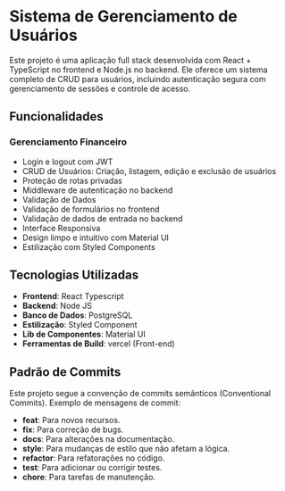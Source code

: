 # Sistema de Gerenciamento de Usuários

Este projeto é uma aplicação full stack desenvolvida com React + TypeScript no frontend e Node.js no backend. Ele oferece um sistema completo de CRUD para usuários, incluindo autenticação segura com gerenciamento de sessões e controle de acesso.

## Funcionalidades

### Gerenciamento Financeiro
- Login e logout com JWT
- CRUD de Usuários: Criação, listagem, edição e exclusão de usuários
- Proteção de rotas privadas
- Middleware de autenticação no backend
- Validação de Dados
- Validação de formulários no frontend
- Validação de dados de entrada no backend
- Interface Responsiva
- Design limpo e intuitivo com Material UI
- Estilização com Styled Components

## Tecnologias Utilizadas

- **Frontend**: React Typescript
- **Backend**: Node JS
- **Banco de Dados**: PostgreSQL
- **Estilização**: Styled Component
- **Lib de Componentes**: Material UI
- **Ferramentas de Build**: vercel (Front-end)

## Padrão de Commits

Este projeto segue a convenção de commits semânticos (Conventional Commits). Exemplo de mensagens de commit:

- **feat**: Para novos recursos.
- **fix**: Para correção de bugs.
- **docs**: Para alterações na documentação.
- **style**: Para mudanças de estilo que não afetam a lógica.
- **refactor**: Para refatorações no código.
- **test**: Para adicionar ou corrigir testes.
- **chore**: Para tarefas de manutenção.
